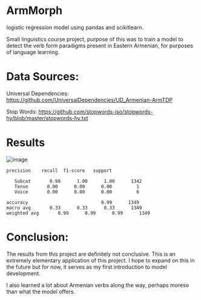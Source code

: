 # ArmMorph
logistic regression model using pandas and scikitlearn.

Small linguistics course project, purpose of this was to train a model to detect the verb form paradigms present in Eastern Armenian, for purposes of language learning. 

# Data Sources:
Universal Dependencies: https://github.com/UniversalDependencies/UD_Armenian-ArmTDP

Stop Words: https://github.com/stopwords-iso/stopwords-hy/blob/master/stopwords-hy.txt

# Results

![image](https://github.com/esafarian2/ArmMorph/assets/78068346/4bd58ba4-1856-4cd4-ad1e-30f43501cb53)


    precision    recall  f1-score   support

       Subcat       0.99      1.00      1.00      1342
       Tense       0.00      0.00      0.00         1
       Voice       0.00      0.00      0.00         6

    accuracy                           0.99      1349
    macro avg       0.33      0.33      0.33      1349
    weighted avg       0.99      0.99      0.99      1349


# Conclusion:

The results from this project are definitely not conclusive. This is an extremely elementary application of this project. I hope to expand on this in the future but for now, it serves as my first introduction to model development. 

I also learned a lot about Armenian verbs along the way, perhaps moreso than what the model offers.
